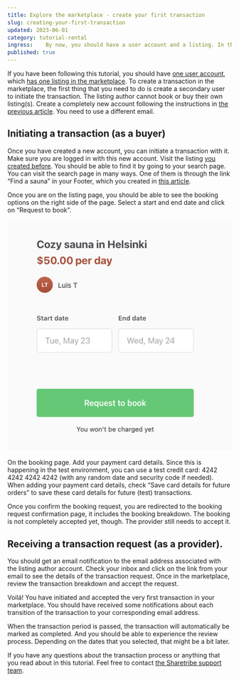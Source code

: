 ```yaml
---
title: Explore the marketplace - create your first transaction
slug: creating-your-first-transaction
updated: 2023-06-01
category: tutorial-rental
ingress:    By now, you should have a user account and a listing. In this article, we consider how to create your first transaction. 
published: true
---
```


If you have been following this tutorial, you should have [one user account](www.sharetribe.com/docs/operator-guides/sign-up-as-a-user), which [has one listing in the marketplace](https://www.sharetribe.com/docs/operator-guides/creating-your-first-listing). To create a transaction in the marketplace, the first thing that you need to do is create a secondary user to initiate the transaction. The listing author cannot book or buy their own listing(s). Create a completely new account following the instructions in [the previous article](www.sharetribe.com/docs/operator-guides/sign-up-as-a-user). You need to use a different email. 

## Initiating a transaction (as a buyer)

Once you have created a new account, you can initiate a transaction with it. Make sure you are logged in with this new account. Visit the listing [you created before](https://www.sharetribe.com/docs/operator-guides/creating-your-first-listing). You should be able to find it by going to your search page. You can visit the search page in many ways. One of them is through the link “Find a sauna” in your Footer, which you created in [this article](https://www.sharetribe.com/docs/operator-guides/modifying-the-footer). 

 Once you are on the listing page, you should be able to see the booking options on the right side of the page. Select a start and end date and click on “Request to book”.

![booking page](./bookingpage.png)

On the booking page. Add your payment card details. Since this is happening in the test environment, you can use a test credit card: 4242 4242 4242 4242 (with any random date and security code if needed). When adding your payment card details, check “Save card details for future orders” to save these card details for future (test) transactions. 

Once you confirm the booking request, you are redirected to the booking request confirmation page, it includes the booking breakdown. The booking is not completely accepted yet, though. The provider still needs to accept it. 

## Receiving a transaction request (as a provider).

You should get an email notification to the email address associated with the listing author account. Check your inbox and click on the link from your email to see the details of the transaction request. Once in the marketplace, review the transaction breakdown and accept the request.

Voilá! You have initiated and accepted the very first transaction in your marketplace. You should have received some notifications about each transition of the transaction to your corresponding email address. 

When the transaction period is passed, the transaction will automatically be marked as completed. And you should be able to experience the review process. Depending on the dates that you selected, that might be a bit later. 

If you have any questions about the transaction process or anything that you read about in this tutorial. Feel free to contact [the Sharetribe support team](mailto:help@sharetribe.com).

